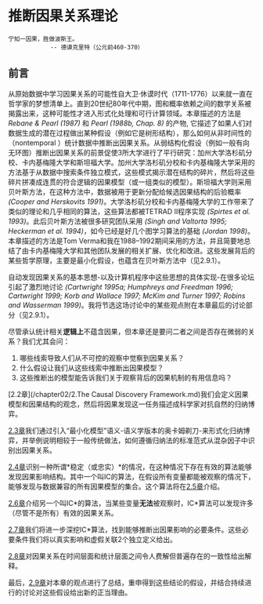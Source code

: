 # 推断因果关系理论

```
宁知一因果，胜做波斯王。
			-- 德谟克里特（公元前460-370）
```

## 前言
从原始数据中学习因果关系的可能性自大卫·休谟时代（1711-1776）以来就一直在哲学家的梦想清单上。直到20世纪80年代中期，图和概率依赖之间的数学关系被揭露出来，这种可能性才进入形式化处理和可行计算领域。本章描述的方法是 *Rebane & Pearl (1987)* 和 *Pearl (1988b, Chap. 8)* 的产物, 它描述了如果人们对数据生成的潜在过程做出某种假设（例如它是树形结构），那么如何从非时间性的（nontemporal ）统计数据中推断出因果关系。从弱结构化假设（例如一般有向无环图）推断出因果关系的前景促使3所大学进行了平行研究：加州大学洛杉矶分校、卡内基梅隆大学和斯坦福大学。加州大学洛杉矶分校和卡内基梅隆大学采用的方法基于从数据中搜索条件独立模式，这些模式揭示潜在结构的碎片，然后将这些碎片拼凑成连贯的符合逻辑的因果模型（或一组类似的模型）。斯坦福大学则采用贝叶斯方法，在这种方法中，数据被用于更新分配给候选因果结构的后验概率 *(Cooper and Herskovits 1991)*。大学洛杉矶分校和卡内基梅隆大学的工作带来了类似的理论和几乎相同的算法，这些算法都被TETRAD II程序实现 *(Spirtes et al. 1993)*。此后贝叶斯方法被很多研究团队采用 *(Singh and Valtorta 1995; Heckerman et al. 1994)*，如今已经是好几个图学习算法的基础 *(Jordan 1998)*。本章描述的方法是Tom Verma和我在1988–1992期间采用的方法，并且简要地总结了由卡内基梅隆大学和其他团队发展的相关扩展、优化和改进。这些发展背后的某些哲学原理，主要是最小化假设，也蕴含在贝叶斯方法中（见2.9.1）。

自动发现因果关系的基本思想-以及计算机程序中这些思想的具体实现-在很多论坛引起了激烈地讨论 *(Cartwright 1995a; Humphreys and Freedman 1996; Cartwright 1999; Korb and Wallace 1997; McKim and Turner 1997; Robins and Wasserman 1999)*。我将节选这场讨论中的某些观点附在本章最后的讨论部分（见2.9.1）。

尽管承认统计相关**逻辑上**不蕴含因果，但本章还是要问二者之间是否存在微弱的关系？我们尤其会问：
1. 哪些线索导致人们从不可控的观察中觉察到因果关系？
2. 什么假设让我们从这些线索中推断出因果模型？
3. 这些推断出的模型能告诉我们关于观察背后的因果机制的有用信息吗？

[2.2章](/chapter02/2.The Causal Discovery Framework.md)我们会定义因果模型和因果结构的观念，然后将因果发现这一任务描述成科学家对抗自然的归纳博弈。

[2.3章]()我们通过引入“最小化模型”语义-语义学版本的奥卡姆剃刀-来形式化归纳博弈，并举例说明相较于一般传统做法，如何遵循归纳法的标准范式从混杂因子中识别出因果关系。

[2.4章]()识别一种所谓*稳定（或忠实）*的情况，在这种情况下存在有效的算法能够发现因果影响结构。其中一个叫IC的算法，在假设所有变量都能被观察的情况下，能够发现与数据兼容的所有因果模型的集合。这个算法将在[2.5章]()介绍。

[2.6章]()介绍另一个叫IC\*的算法，当某些变量**无法**被观察时，IC\*算法可以发现许多（尽管不是所有）有效的因果关系。

[2.7章]()我们将进一步深挖IC\*算法，找到能够推断出因果影响的必要条件。这些必要条件我们将以真实影响和虚假关联2个独立定义给出。

[2.8章]()对因果关系在时间层面和统计层面之间令人费解但普遍存在的一致性给出解释。

最后，[2.9章]()对本章的观点进行了总结，重申得到这些结论的假设，并结合持续进行的讨论对这些假设给出新的正当理由。

